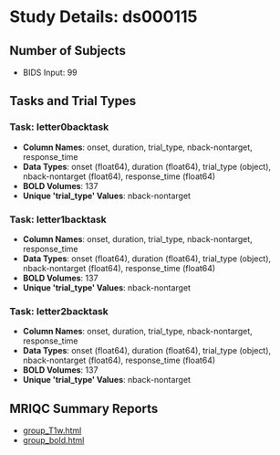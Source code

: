 # Study Details: ds000115

## Number of Subjects
- BIDS Input: 99

## Tasks and Trial Types
### Task: letter0backtask
- **Column Names**: onset, duration, trial_type, nback-nontarget, response_time
- **Data Types**: onset (float64), duration (float64), trial_type (object), nback-nontarget (float64), response_time (float64)
- **BOLD Volumes**: 137
- **Unique 'trial_type' Values**: nback-nontarget

### Task: letter1backtask
- **Column Names**: onset, duration, trial_type, nback-nontarget, response_time
- **Data Types**: onset (float64), duration (float64), trial_type (object), nback-nontarget (float64), response_time (float64)
- **BOLD Volumes**: 137
- **Unique 'trial_type' Values**: nback-nontarget

### Task: letter2backtask
- **Column Names**: onset, duration, trial_type, nback-nontarget, response_time
- **Data Types**: onset (float64), duration (float64), trial_type (object), nback-nontarget (float64), response_time (float64)
- **BOLD Volumes**: 137
- **Unique 'trial_type' Values**: nback-nontarget

## MRIQC Summary Reports
- [group_T1w.html](https://htmlpreview.github.io/?https://github.com/demidenm/openneuro_glmfitlins/blob/main/statsmodel_specs/ds000115/mriqc_summary/group_T1w.html)
- [group_bold.html](https://htmlpreview.github.io/?https://github.com/demidenm/openneuro_glmfitlins/blob/main/statsmodel_specs/ds000115/mriqc_summary/group_bold.html)
